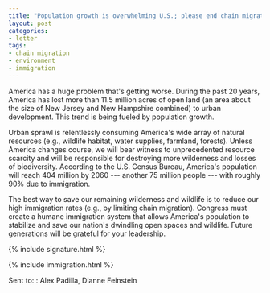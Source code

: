 ```yaml
---
title: "Population growth is overwhelming U.S.; please end chain migration"
layout: post
categories:
- letter
tags:
- chain migration
- environment
- immigration
---
```


America has a huge problem that's getting worse. During the past 20 years, America has lost more than 11.5 million acres of open land (an area about the size of New Jersey and New Hampshire combined) to urban development. This trend is being fueled by population growth.

Urban sprawl is relentlessly consuming America's wide array of natural resources (e.g., wildlife habitat, water supplies, farmland, forests). Unless America changes course, we will bear witness to unprecedented resource scarcity and will be responsible for destroying more wilderness and losses of biodiversity. According to the U.S. Census Bureau, America's population will reach 404 million by 2060 --- another 75 million people --- with roughly 90% due to immigration.

The best way to save our remaining wilderness and wildlife is to reduce our high immigration rates (e.g., by limiting chain migration). Congress must create a humane immigration system that allows America's population to stabilize and save our nation's dwindling open spaces and wildlife. Future generations will be grateful for your leadership.

{% include signature.html %}

{% include immigration.html %}

Sent to:
: Alex Padilla, Dianne Feinstein
